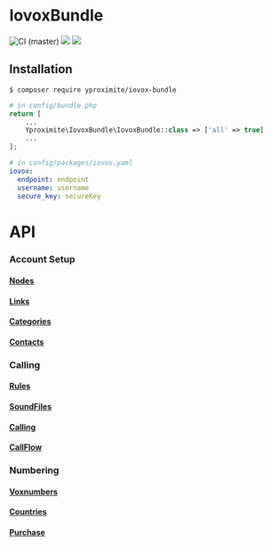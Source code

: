 # IovoxBundle
![CI (master)](https://github.com/Yproximite/IovoxBundle/workflows/CI/badge.svg)
![](https://img.shields.io/badge/php->%208.0-blue)
![](https://img.shields.io/badge/Symfony-%20%5E5.3-blue)

## Installation

```console
$ composer require yproximite/iovox-bundle
```

```php
# in config/bundle.php
return [
    ...
    Yproximite\IovoxBundle\IovoxBundle::class => ['all' => true]
    ...
];
```

```yaml
# in config/packages/iovox.yaml
iovox:
  endpoint: endpoint
  username: username
  secure_key: secureKey
```

# API
### Account Setup
#### [Nodes](doc/AccountSetup/Nodes.md)
#### [Links](doc/AccountSetup/Links.md)
#### [Categories](doc/AccountSetup/Categories.md)
#### [Contacts](doc/AccountSetup/Contacts.md)

### Calling
#### [Rules](doc/Calling/Rules.md)
#### [SoundFiles](doc/Calling/SoundFiles.md)
#### [Calling](doc/Calling/Calling.md)
#### [CallFlow](doc/Calling/CallFlow.md)

### Numbering
#### [Voxnumbers](doc/Numbering/Voxnumbers.md)
#### [Countries](doc/Numbering/Countries.md)
#### [Purchase](doc/Numbering/Purchase.md)
